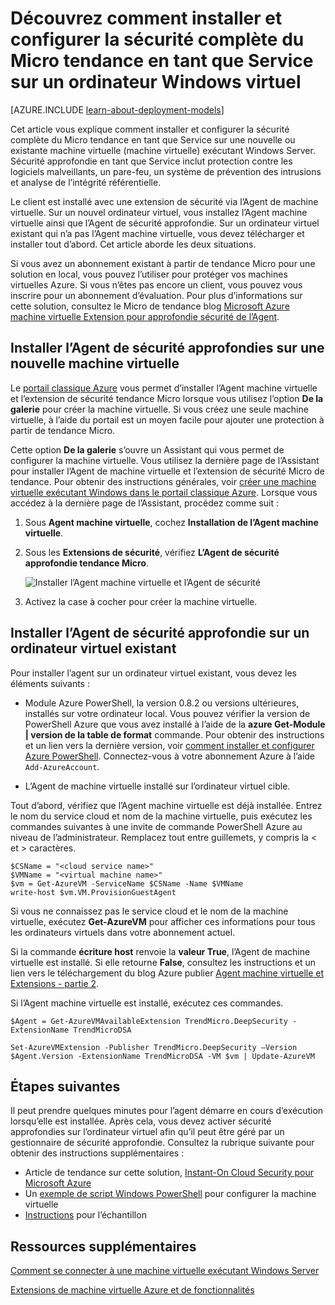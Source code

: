<properties
    pageTitle="Installer sécurité approfondie Micro tendance sur une machine virtuelle | Microsoft Azure"
    description="Cet article décrit comment installer et configurer la sécurité de tendance Micro sur un ordinateur virtuel créé avec le modèle de déploiement classique dans Azure."
    services="virtual-machines-windows"
    documentationCenter=""
    authors="iainfoulds"
    manager="timlt"
    editor=""
    tags="azure-service-management"/>

<tags
    ms.service="virtual-machines-windows"
    ms.workload="infrastructure-services"
    ms.tgt_pltfrm="vm-multiple"
    ms.devlang="na"
    ms.topic="article"
    ms.date="08/24/2016"
    ms.author="iainfou"/>


# <a name="how-to-install-and-configure-trend-micro-deep-security-as-a-service-on-a-windows-vm"></a>Découvrez comment installer et configurer la sécurité complète du Micro tendance en tant que Service sur un ordinateur Windows virtuel

[AZURE.INCLUDE [learn-about-deployment-models](../../includes/learn-about-deployment-models-classic-include.md)]

Cet article vous explique comment installer et configurer la sécurité complète du Micro tendance en tant que Service sur une nouvelle ou existante machine virtuelle (machine virtuelle) exécutant Windows Server. Sécurité approfondie en tant que Service inclut protection contre les logiciels malveillants, un pare-feu, un système de prévention des intrusions et analyse de l’intégrité référentielle.

Le client est installé avec une extension de sécurité via l’Agent de machine virtuelle. Sur un nouvel ordinateur virtuel, vous installez l’Agent machine virtuelle ainsi que l’Agent de sécurité approfondie. Sur un ordinateur virtuel existant qui n’a pas l’Agent machine virtuelle, vous devez télécharger et installer tout d’abord. Cet article aborde les deux situations.

Si vous avez un abonnement existant à partir de tendance Micro pour une solution en local, vous pouvez l’utiliser pour protéger vos machines virtuelles Azure. Si vous n’êtes pas encore un client, vous pouvez vous inscrire pour un abonnement d’évaluation. Pour plus d’informations sur cette solution, consultez le Micro de tendance blog [Microsoft Azure machine virtuelle Extension pour approfondie sécurité de l’Agent](http://go.microsoft.com/fwlink/p/?LinkId=403945).

## <a name="install-the-deep-security-agent-on-a-new-vm"></a>Installer l’Agent de sécurité approfondies sur une nouvelle machine virtuelle

Le [portail classique Azure](http://manage.windowsazure.com) vous permet d’installer l’Agent machine virtuelle et l’extension de sécurité tendance Micro lorsque vous utilisez l’option **De la galerie** pour créer la machine virtuelle. Si vous créez une seule machine virtuelle, à l’aide du portail est un moyen facile pour ajouter une protection à partir de tendance Micro.

Cette option **De la galerie** s’ouvre un Assistant qui vous permet de configurer la machine virtuelle. Vous utilisez la dernière page de l’Assistant pour installer l’Agent de machine virtuelle et l’extension de sécurité Micro de tendance. Pour obtenir des instructions générales, voir [créer une machine virtuelle exécutant Windows dans le portail classique Azure](virtual-machines-windows-classic-tutorial.md). Lorsque vous accédez à la dernière page de l’Assistant, procédez comme suit :

1.  Sous **Agent machine virtuelle**, cochez **Installation de l’Agent machine virtuelle**.

2.  Sous les **Extensions de sécurité**, vérifiez **L’Agent de sécurité approfondie tendance Micro**.

    ![Installer l’Agent machine virtuelle et l’Agent de sécurité](./media/virtual-machines-windows-classic-install-trend/InstallVMAgentandTrend.png)

3.  Activez la case à cocher pour créer la machine virtuelle.

## <a name="install-the-deep-security-agent-on-an-existing-vm"></a>Installer l’Agent de sécurité approfondie sur un ordinateur virtuel existant

Pour installer l’agent sur un ordinateur virtuel existant, vous devez les éléments suivants :

- Module Azure PowerShell, la version 0.8.2 ou versions ultérieures, installés sur votre ordinateur local. Vous pouvez vérifier la version de PowerShell Azure que vous avez installé à l’aide de la **azure Get-Module | version de la table de format** commande. Pour obtenir des instructions et un lien vers la dernière version, voir [comment installer et configurer Azure PowerShell](../powershell-install-configure.md). Connectez-vous à votre abonnement Azure à l’aide `Add-AzureAccount`.

- L’Agent de machine virtuelle installé sur l’ordinateur virtuel cible.

Tout d’abord, vérifiez que l’Agent machine virtuelle est déjà installée. Entrez le nom du service cloud et nom de la machine virtuelle, puis exécutez les commandes suivantes à une invite de commande PowerShell Azure au niveau de l’administrateur. Remplacez tout entre guillemets, y compris la < et > caractères.

    $CSName = "<cloud service name>"
    $VMName = "<virtual machine name>"
    $vm = Get-AzureVM -ServiceName $CSName -Name $VMName
    write-host $vm.VM.ProvisionGuestAgent

Si vous ne connaissez pas le service cloud et le nom de la machine virtuelle, exécutez **Get-AzureVM** pour afficher ces informations pour tous les ordinateurs virtuels dans votre abonnement actuel.

Si la commande **écriture host** renvoie la **valeur True**, l’Agent de machine virtuelle est installé. Si elle retourne **False**, consultez les instructions et un lien vers le téléchargement du blog Azure publier [Agent machine virtuelle et Extensions - partie 2](http://go.microsoft.com/fwlink/p/?LinkId=403947).

Si l’Agent machine virtuelle est installé, exécutez ces commandes.

    $Agent = Get-AzureVMAvailableExtension TrendMicro.DeepSecurity -ExtensionName TrendMicroDSA

    Set-AzureVMExtension -Publisher TrendMicro.DeepSecurity –Version $Agent.Version -ExtensionName TrendMicroDSA -VM $vm | Update-AzureVM

## <a name="next-steps"></a>Étapes suivantes

Il peut prendre quelques minutes pour l’agent démarre en cours d’exécution lorsqu’elle est installée. Après cela, vous devez activer sécurité approfondies sur l’ordinateur virtuel afin qu’il peut être géré par un gestionnaire de sécurité approfondie. Consultez la rubrique suivante pour obtenir des instructions supplémentaires :

- Article de tendance sur cette solution, [Instant-On Cloud Security pour Microsoft Azure](http://go.microsoft.com/fwlink/?LinkId=404101)
- Un [exemple de script Windows PowerShell](http://go.microsoft.com/fwlink/?LinkId=404100) pour configurer la machine virtuelle
- [Instructions](http://go.microsoft.com/fwlink/?LinkId=404099) pour l’échantillon

## <a name="additional-resources"></a>Ressources supplémentaires

[Comment se connecter à une machine virtuelle exécutant Windows Server]

[Extensions de machine virtuelle Azure et de fonctionnalités]


<!--Link references-->
[Comment se connecter à une machine virtuelle exécutant Windows Server]: virtual-machines-windows-classic-connect-logon.md
[Extensions de machine virtuelle Azure et de fonctionnalités]: http://go.microsoft.com/fwlink/p/?linkid=390493&clcid=0x409
